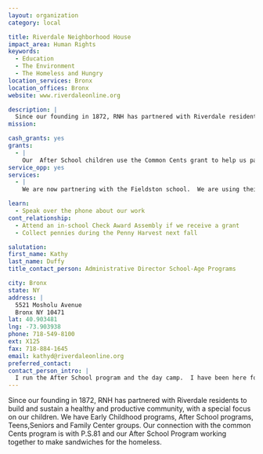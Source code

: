 ```yaml
---
layout: organization
category: local

title: Riverdale Neighborhood House
impact_area: Human Rights
keywords: 
  - Education
  - The Environment
  - The Homeless and Hungry
location_services: Bronx
location_offices: Bronx
website: www.riverdaleonline.org

description: |
  Since our founding in 1872, RNH has partnered with Riverdale residents to build and sustain a healthy and productive community, with a special focus on our children.  We have Early Childhood programs, After School programs, Teens,Seniors and Family Center groups.  Our connection with the common Cents program is with P.S.81 and our After School Program working together to make sandwiches for the homeless.
mission: 

cash_grants: yes
grants: 
  - |
    Our  After School children use the Common Cents grant to help us pay for the cold cuts, bread etc. that we use each week to make sandwiches for the homeless.  These sandwiches are picked up by volunteers who then distribute them at the 242nd Street train station each weekend.  $100-$200
service_opp: yes
services: 
  - |
    We are now partnering with the Fieldston school.  We are using their students to help ours with tutoring.  We also allow students from the local schools to fulfill their community service hours here.  We also allow local college students to use our program as the work-study program approved by Manhattan College.

learn: 
  - Speak over the phone about our work
cont_relationship: 
  - Attend an in-school Check Award Assembly if we receive a grant
  - Collect pennies during the Penny Harvest next fall

salutation: 
first_name: Kathy
last_name: Duffy
title_contact_person: Administrative Director School-Age Programs

city: Bronx
state: NY
address: |
  5521 Mosholu Avenue  
  Bronx NY 10471
lat: 40.903481
lng: -73.903938
phone: 718-549-8100
ext: X125
fax: 718-884-1645
email: kathyd@riverdaleonline.org
preferred_contact: 
contact_person_intro: |
  I run the After School program and the day camp.  I have been here for 20 years starting on Halloween.  I have only worked with the Penny Harvest for the last 4 years.
---
```

Since our founding in 1872, RNH has partnered with Riverdale residents to build and sustain a healthy and productive community, with a special focus on our children.  We have Early Childhood programs, After School programs, Teens,Seniors and Family Center groups.  Our connection with the common Cents program is with P.S.81 and our After School Program working together to make sandwiches for the homeless.